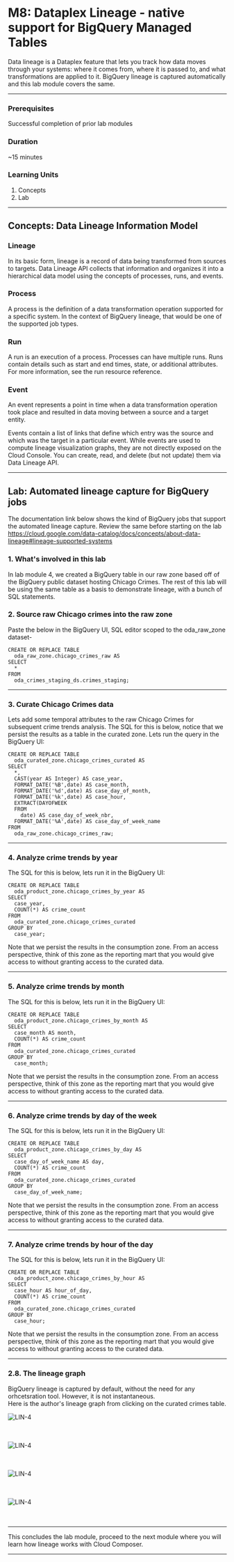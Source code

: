 
# M8: Dataplex Lineage - native support for BigQuery Managed Tables

Data lineage is a Dataplex feature that lets you track how data moves through your systems: where it comes from, where it is passed to, and what transformations are applied to it. BigQuery lineage is captured automatically and this lab module covers the same.

<hr>

### Prerequisites
Successful completion of prior lab modules

### Duration
~15 minutes

### Learning Units

1. Concepts
2. Lab

<hr>

## Concepts: Data Lineage Information Model

### Lineage
In its basic form, lineage is a record of data being transformed from sources to targets. Data Lineage API collects that information and organizes it into a hierarchical data model using the concepts of processes, runs, and events.

### Process
A process is the definition of a data transformation operation supported for a specific system. In the context of BigQuery lineage, that would be one of the supported job types.

### Run
A run is an execution of a process. Processes can have multiple runs. Runs contain details such as start and end times, state, or additional attributes. For more information, see the run resource reference.

### Event
An event represents a point in time when a data transformation operation took place and resulted in data moving between a source and a target entity.

Events contain a list of links that define which entry was the source and which was the target in a particular event. While events are used to compute lineage visualization graphs, they are not directly exposed on the Cloud Console. You can create, read, and delete (but not update) them via Data Lineage API.

<hr>

## Lab: Automated lineage capture for BigQuery jobs

The documentation link below shows the kind of BigQuery jobs that support the automated lineage capture. Review the same before starting on the lab<br>
https://cloud.google.com/data-catalog/docs/concepts/about-data-lineage#lineage-supported-systems

### 1. What's involved in this lab

In lab module 4, we created a BigQuery table in our raw zone based off of the BigQuery public dataset hosting Chicago Crimes. The rest of this lab will be using the same table as a basis to demonstrate lineage, with a bunch of SQL statements.


### 2. Source raw Chicago crimes into the raw zone

Paste the below in the BigQuery UI, SQL editor scoped to the oda_raw_zone dataset-

```
CREATE OR REPLACE TABLE
  oda_raw_zone.chicago_crimes_raw AS
SELECT
  *
FROM
  oda_crimes_staging_ds.crimes_staging;
```

<hr>


### 3. Curate Chicago Crimes data

Lets add some temporal attributes to the raw Chicago Crimes for subsequent crime trends analysis. The SQL for this is below, notice that we persist the results as a table in the curated zone. Lets run the query in the BigQuery UI:

```
CREATE OR REPLACE TABLE
  oda_curated_zone.chicago_crimes_curated AS
SELECT
  *,
  CAST(year AS Integer) AS case_year,
  FORMAT_DATE('%B',date) AS case_month,
  FORMAT_DATE('%d',date) AS case_day_of_month,
  FORMAT_DATE('%k',date) AS case_hour,
  EXTRACT(DAYOFWEEK
  FROM
    date) AS case_day_of_week_nbr,
  FORMAT_DATE('%A',date) AS case_day_of_week_name
FROM
  oda_raw_zone.chicago_crimes_raw;
```

<hr>

### 4. Analyze crime trends by year

The SQL for this is below, lets run it in the BigQuery UI:

```
CREATE OR REPLACE TABLE
  oda_product_zone.chicago_crimes_by_year AS
SELECT
  case_year,
  COUNT(*) AS crime_count
FROM
  oda_curated_zone.chicago_crimes_curated
GROUP BY
  case_year;
```

Note that we persist the results in the consumption zone. From an access perspective, think of this zone as the reporting mart that you would give access to without granting access to the curated data.

<hr>

### 5. Analyze crime trends by month

The SQL for this is below, lets run it in the BigQuery UI:

```
CREATE OR REPLACE TABLE
  oda_product_zone.chicago_crimes_by_month AS
SELECT
  case_month AS month,
  COUNT(*) AS crime_count
FROM
  oda_curated_zone.chicago_crimes_curated
GROUP BY
  case_month;
```

Note that we persist the results in the consumption zone. From an access perspective, think of this zone as the reporting mart that you would give access to without granting access to the curated data.

<hr>

### 6. Analyze crime trends by day of the week

The SQL for this is below, lets run it in the BigQuery UI:

```
CREATE OR REPLACE TABLE
  oda_product_zone.chicago_crimes_by_day AS
SELECT
  case_day_of_week_name AS day,
  COUNT(*) AS crime_count
FROM
  oda_curated_zone.chicago_crimes_curated
GROUP BY
  case_day_of_week_name;
```

Note that we persist the results in the consumption zone. From an access perspective, think of this zone as the reporting mart that you would give access to without granting access to the curated data.

<hr>

### 7. Analyze crime trends by hour of the day

The SQL for this is below, lets run it in the BigQuery UI:

```
CREATE OR REPLACE TABLE
  oda_product_zone.chicago_crimes_by_hour AS
SELECT
  case_hour AS hour_of_day,
  COUNT(*) AS crime_count
FROM
  oda_curated_zone.chicago_crimes_curated
GROUP BY
  case_hour;
```

Note that we persist the results in the consumption zone. From an access perspective, think of this zone as the reporting mart that you would give access to without granting access to the curated data.

<hr>

### 2.8. The lineage graph

BigQuery lineage is captured by default, without the need for any orhcetsration tool. However, it is not instantaneous. <br>
Here is the author's lineage graph from clicking on the curated crimes table.


![LIN-4](../01-images/09-16a.png)   
<br><br>

![LIN-4](../01-images/09-16b.png)   
<br><br>

![LIN-4](../01-images/09-16c.png)   
<br><br>

![LIN-4](../01-images/09-16d.png)   
<br><br>

<hr>

This concludes the lab module, proceed to the next module where you will learn how lineage works with Cloud Composer.

<hr>
